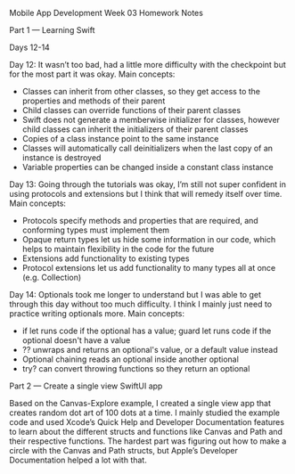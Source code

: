 Mobile App Development Week 03 Homework Notes

Part 1 — Learning Swift

Days 12-14

Day 12: It wasn’t too bad, had a little more difficulty with the checkpoint but for the most part it was okay.
Main concepts:
- Classes can inherit from other classes, so they get access to the properties and methods of their parent
- Child classes can override functions of their parent classes
- Swift does not generate a memberwise initializer for classes, however child classes can inherit the initializers of their parent classes
- Copies of a class instance point to the same instance
- Classes will automatically call deinitializers when the last copy of an instance is destroyed
- Variable properties can be changed inside a constant class instance

Day 13: Going through the tutorials was okay, I’m still not super confident in using protocols and extensions but I think that will remedy itself over time.
Main concepts:
- Protocols specify methods and properties that are required, and conforming types must implement them
- Opaque return types let us hide some information in our code, which helps to maintain flexibility in the code for the future
- Extensions add functionality to existing types
- Protocol extensions let us add functionality to many types all at once (e.g. Collection)

Day 14: Optionals took me longer to understand but I was able to get through this day without too much difficulty. I think I mainly just need to practice writing optionals more.
Main concepts:
- if let runs code if the optional has a value; guard let runs code if the optional doesn't have a value
- ?? unwraps and returns an optional's value, or a default value instead
- Optional chaining reads an optional inside another optional
- try? can convert throwing functions so they return an optional



Part 2 — Create a single view SwiftUI app

Based on the Canvas-Explore example, I created a single view app that creates random dot art of 100 dots at a time. I mainly studied the example code and used Xcode’s Quick Help and Developer Documentation features to learn about the different structs and functions like Canvas and Path and their respective functions. The hardest part was figuring out how to make a circle with the Canvas and Path structs, but Apple’s Developer Documentation helped a lot with that.